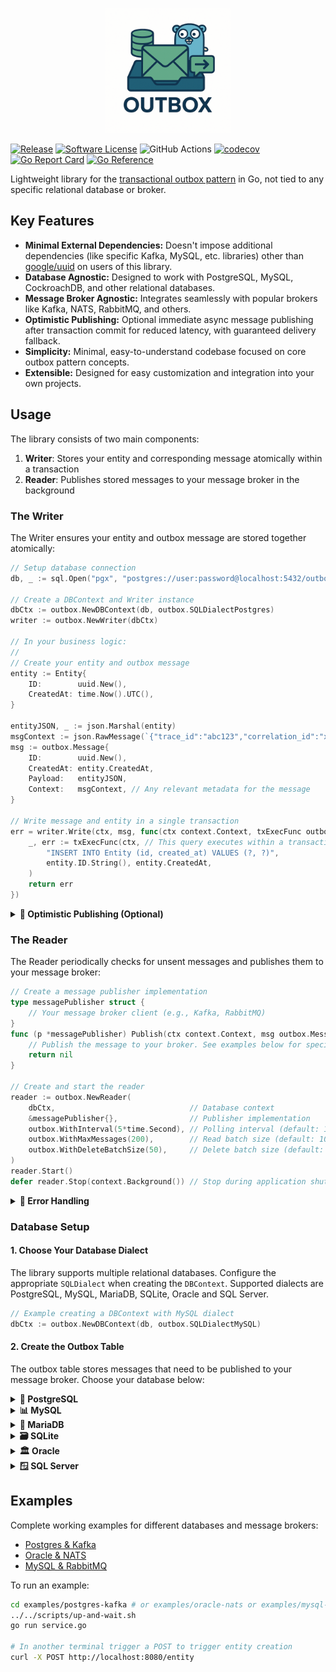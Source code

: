 <p align="center" class="disable-logo">
<a href="#"><img src="assets/logo.png" width="200"/></a>
</p>


[![Release](https://img.shields.io/github/release/oagudo/outbox.svg?style=flat-square)](https://github.com/oagudo/outbox/releases/latest)
[![Software License](https://img.shields.io/badge/license-MIT-brightgreen.svg?style=flat-square)](LICENSE.md)
![GitHub Actions](https://github.com/oagudo/outbox/actions/workflows/ci.yml/badge.svg)
[![codecov](https://codecov.io/gh/oagudo/outbox/graph/badge.svg?token=KH1GUAV4VR)](https://codecov.io/gh/oagudo/outbox)
[![Go Report Card](https://goreportcard.com/badge/github.com/oagudo/outbox?style=flat-square)](https://goreportcard.com/report/github.com/oagudo/outbox)
[![Go Reference](https://pkg.go.dev/badge/github.com/oagudo/outbox/v4.svg)](https://pkg.go.dev/github.com/oagudo/outbox)

Lightweight library for the [transactional outbox pattern](https://microservices.io/patterns/data/transactional-outbox.html) in Go, not tied to any specific relational database or broker.

## Key Features

- **Minimal External Dependencies:** Doesn't impose additional dependencies (like specific Kafka, MySQL, etc. libraries) other than [google/uuid](https://github.com/google/uuid) on users of this library.
- **Database Agnostic:** Designed to work with PostgreSQL, MySQL, CockroachDB, and other relational databases.
- **Message Broker Agnostic:** Integrates seamlessly with popular brokers like Kafka, NATS, RabbitMQ, and others.
- **Optimistic Publishing:** Optional immediate async message publishing after transaction commit for reduced latency, with guaranteed delivery fallback.
- **Simplicity:** Minimal, easy-to-understand codebase focused on core outbox pattern concepts.
- **Extensible:** Designed for easy customization and integration into your own projects.

## Usage

The library consists of two main components:

1. **Writer**: Stores your entity and corresponding message atomically within a transaction
2. **Reader**: Publishes stored messages to your message broker in the background

### The Writer

The Writer ensures your entity and outbox message are stored together atomically:

```go
// Setup database connection
db, _ := sql.Open("pgx", "postgres://user:password@localhost:5432/outbox?sslmode=disable")

// Create a DBContext and Writer instance
dbCtx := outbox.NewDBContext(db, outbox.SQLDialectPostgres)
writer := outbox.NewWriter(dbCtx)

// In your business logic:
//
// Create your entity and outbox message
entity := Entity{
    ID:        uuid.New(),
    CreatedAt: time.Now().UTC(),
}

entityJSON, _ := json.Marshal(entity)
msgContext := json.RawMessage(`{"trace_id":"abc123","correlation_id":"xyz789"}`)
msg := outbox.Message{
    ID:        uuid.New(),
    CreatedAt: entity.CreatedAt,
    Payload:   entityJSON,
    Context:   msgContext, // Any relevant metadata for the message
}

// Write message and entity in a single transaction
err = writer.Write(ctx, msg, func(ctx context.Context, txExecFunc outbox.TxExecFunc) error {
    _, err := txExecFunc(ctx, // This query executes within a transaction
        "INSERT INTO Entity (id, created_at) VALUES (?, ?)",
        entity.ID.String(), entity.CreatedAt,
    )
    return err
})
```

<details>
<summary><strong>🚀 Optimistic Publishing (Optional)</strong></summary>

Optimistic publishing attempts to publish messages immediately after transaction commit, reducing latency while maintaining guaranteed delivery through the background reader as fallback.

#### How It Works

1. Transaction commits (entity + outbox message stored)
2. Immediate publish attempt to broker (asynchronously, will not block the incoming request)
3. On success: message is removed from outbox
4. On failure: background reader handles delivery later

#### Configuration

```go
// Create publisher (see Reader section below)
publisher := &messagePublisher{}

// Enable optimistic publishing in writer
writer := outbox.NewWriter(dbCtx, outbox.WithOptimisticPublisher(publisher))
```

**Important considerations:**
- Publishing happens asynchronously after transaction commit
- Message consumers must be idempotent as messages could be published twice - by the optimistic publisher and the reader (Note: consumer idempotency is a good practice regardless of optimistic publishing, though some brokers also provide deduplication features)
- Publishing failures don't affect your transactions - they don't cause `Write()` to fail

</details>

### The Reader

The Reader periodically checks for unsent messages and publishes them to your message broker:

```go
// Create a message publisher implementation
type messagePublisher struct {
    // Your message broker client (e.g., Kafka, RabbitMQ)
}
func (p *messagePublisher) Publish(ctx context.Context, msg outbox.Message) error {
    // Publish the message to your broker. See examples below for specific implementations
    return nil
}

// Create and start the reader
reader := outbox.NewReader(
    dbCtx,                              // Database context
    &messagePublisher{},                // Publisher implementation
    outbox.WithInterval(5*time.Second), // Polling interval (default: 10s)
    outbox.WithMaxMessages(200),        // Read batch size (default: 100)
    outbox.WithDeleteBatchSize(50),     // Delete batch size (default: 1)
)
reader.Start()
defer reader.Stop(context.Background()) // Stop during application shutdown
```

<details>
<summary><strong>🚨 Error Handling</strong></summary>

The Reader provides an error channel to monitor failures during message processing:

```go
reader := outbox.NewReader(dbCtx, &messagePublisher{}, outbox.WithInterval(5*time.Second))
reader.Start()

go func() {
    for err := range reader.Errors() {
        switch err.Op {
        case outbox.OpRead:    // Failed to read from outbox table
            log.Printf("Read error: %v", err.Err)
        case outbox.OpPublish: // Failed to publish message (will retry)
            log.Printf("Publish error for %s: %v", err.Msg.ID, err.Err)
        case outbox.OpDelete:  // Failed to delete published message
            log.Printf("Delete error for %s: %v", err.Msg.ID, err.Err)
        }
    }
}()
```
</details>

### Database Setup

#### 1. Choose Your Database Dialect

The library supports multiple relational databases. Configure the appropriate `SQLDialect` when creating the `DBContext`. Supported dialects are PostgreSQL, MySQL, MariaDB, SQLite, Oracle and SQL Server.

```go
// Example creating a DBContext with MySQL dialect
dbCtx := outbox.NewDBContext(db, outbox.SQLDialectMySQL)
```

#### 2. Create the Outbox Table

The outbox table stores messages that need to be published to your message broker. Choose your database below:

<details>
<summary><strong>🐘 PostgreSQL</strong></summary>

```sql
CREATE TABLE IF NOT EXISTS Outbox (
    id UUID PRIMARY KEY,
    created_at TIMESTAMP WITH TIME ZONE NOT NULL DEFAULT NOW(),
    context BYTEA NOT NULL,
    payload BYTEA NOT NULL
);

CREATE INDEX IF NOT EXISTS idx_outbox_created_at ON Outbox (created_at);
```
</details>

<details>
<summary><strong>📊 MySQL</strong></summary>

```sql
CREATE TABLE IF NOT EXISTS Outbox (
    id BINARY(16) PRIMARY KEY,
    created_at TIMESTAMP(3) NOT NULL DEFAULT CURRENT_TIMESTAMP(3),
    context BLOB NOT NULL,
    payload BLOB NOT NULL
);

CREATE INDEX idx_outbox_created_at ON Outbox (created_at);
```
</details>

<details>
<summary><strong>🐬 MariaDB</strong></summary>

```sql
CREATE TABLE IF NOT EXISTS Outbox (
    id UUID PRIMARY KEY,
    created_at TIMESTAMP(3) NOT NULL DEFAULT CURRENT_TIMESTAMP(3),
    context BLOB NOT NULL,
    payload BLOB NOT NULL
);

CREATE INDEX idx_outbox_created_at ON Outbox (created_at);
```
</details>

<details>
<summary><strong>🗃️ SQLite</strong></summary>

```sql
CREATE TABLE IF NOT EXISTS Outbox (
    id TEXT PRIMARY KEY,
    created_at DATETIME NOT NULL DEFAULT CURRENT_TIMESTAMP,
    context BLOB NOT NULL,
    payload BLOB NOT NULL
);

CREATE INDEX IF NOT EXISTS idx_outbox_created_at ON Outbox (created_at);
```
</details>

<details>
<summary><strong>🏛️ Oracle</strong></summary>

```sql
CREATE TABLE Outbox (
    id RAW(16) PRIMARY KEY,
    created_at TIMESTAMP WITH TIME ZONE DEFAULT SYSTIMESTAMP NOT NULL,
    context BLOB NOT NULL,
    payload BLOB NOT NULL
);

CREATE INDEX idx_outbox_created_at ON Outbox (created_at);
```
</details>

<details>
<summary><strong>🪟 SQL Server</strong></summary>

```sql
CREATE TABLE Outbox (
    id UNIQUEIDENTIFIER PRIMARY KEY DEFAULT NEWID(),
    created_at DATETIME2(3) NOT NULL DEFAULT GETUTCDATE(),
    context VARBINARY(MAX) NOT NULL,
    payload VARBINARY(MAX) NOT NULL
);

CREATE INDEX idx_outbox_created_at ON Outbox (created_at);
```
</details>

## Examples

Complete working examples for different databases and message brokers:

- [Postgres & Kafka](./examples/postgres-kafka/service.go)
- [Oracle & NATS](./examples/oracle-nats/service.go)
- [MySQL & RabbitMQ](./examples/mysql-rabbitmq/service.go)

To run an example:

```bash
cd examples/postgres-kafka # or examples/oracle-nats or examples/mysql-rabitmq
../../scripts/up-and-wait.sh
go run service.go

# In another terminal trigger a POST to trigger entity creation
curl -X POST http://localhost:8080/entity
```
